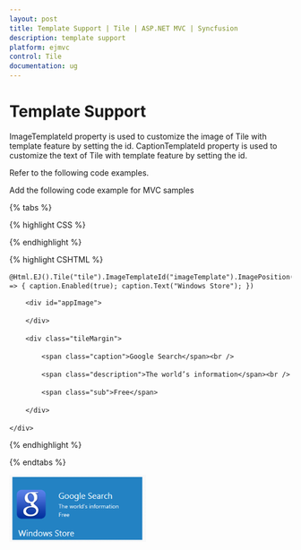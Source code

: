 ```yaml
---
layout: post
title: Template Support | Tile | ASP.NET MVC | Syncfusion
description: template support
platform: ejmvc
control: Tile
documentation: ug
---
```


# Template Support

ImageTemplateId property is used to customize the image of Tile with template feature by setting the id. CaptionTemplateId property is used to customize the text of Tile with template feature by setting the id. 

Refer to the following code examples.

Add the following code example for MVC samples 

{% tabs %}
 
{% highlight CSS %}

<style>

	#appImage 
	{

		background-image: url("http://js.syncfusion.com/UG/mobile/content/google.png");

		background-position: center center;

		background-repeat: no-repeat;

		background-size: 50% auto;

		display: table-cell;

		width: 45%;

	}

	.tileMargin 
	{

		display: table-cell;

		padding-top: 25px;

	}

	.e-tile-template 
	{

		display: table;

		height: 100%;

		width: 100%;

	}

</style>

{% endhighlight %}



{% highlight CSHTML %}

 						
	@Html.EJ().Tile("tile").ImageTemplateId("imageTemplate").ImagePosition(TileImagePosition.Fill).TileSize(TileSize.Wide).Caption(caption => { caption.Enabled(true); caption.Text("Windows Store"); })

<div id="imageTemplate">

        <div id="appImage">

        </div>

        <div class="tileMargin">

            <span class="caption">Google Search</span><br />

            <span class="description">The world’s information</span><br />

            <span class="sub">Free</span>

        </div>

    </div>

{% endhighlight %}

{% endtabs %} 

![](Template-Support_images/Template-Support_img1.png)



